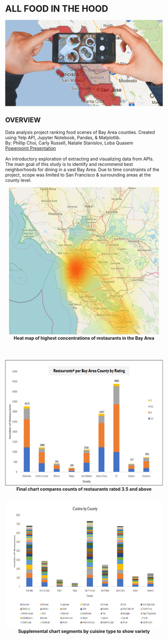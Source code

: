 # ALL FOOD IN THE HOOD
<p align="center">
  <img src="Resources/Images/foodinthehood.png">
  <br>
</p>

## OVERVIEW
Data analysis project ranking food scenes of Bay Area counties. Created using Yelp API, Jupyter Notebook, Pandas, & Matplotlib.
<br>
By: Phillip Choi, Carly Russell, Natalie Stanislov, Loba Quasem
<br>
<a href="All food in the hood.pptx">Powerpoint Presentation</a>
<br>
<br>
An introductory exploration of extracting and visualizing data from APIs. The main goal of this study is to identify and recommend best neighborhoods for dining in a vast Bay Area. Due to time constraints of the project, scope was limited to San Francisco & surrounding areas at the county level.
<p align="center">
  <img src="Resources/Images/count_per_coord_yellow.PNG" width="480"/>
  <b>Heat map of highest concentrations of restaurants in the Bay Area</b>
</p>
<br>
<br>
<p align="center">
  <img src="Resources/Images/rating.png" height="400"/>
  <br>
    <b>Final chart compares counts of restaurants rated 3.5 and above</b>
  <br>
  <br>
  <br>
  <img src="Resources/Images/cuisine.png" height="400"/>
  <br>
    <b>Supplemental chart segments by cuisine type to show variety</b>
</p>
